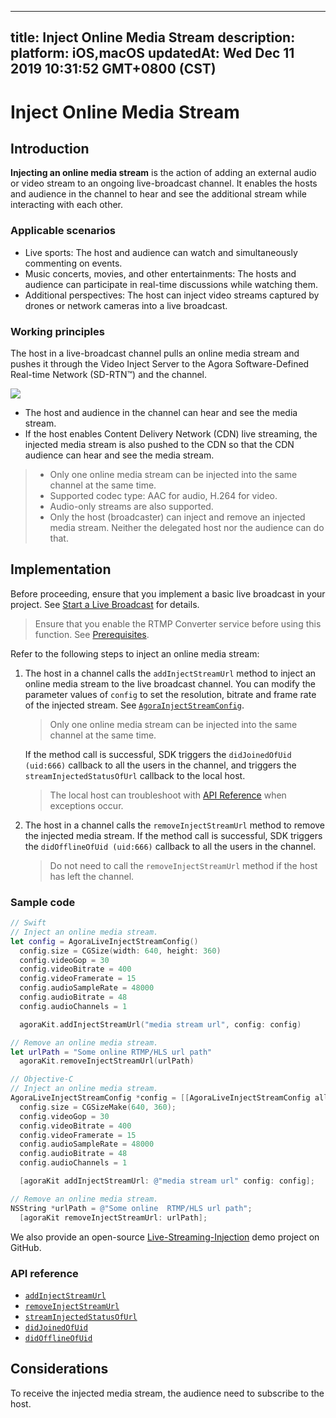
---
title: Inject Online Media Stream
description: 
platform: iOS,macOS
updatedAt: Wed Dec 11 2019 10:31:52 GMT+0800 (CST)
---
# Inject Online Media Stream
## Introduction

**Injecting an online media stream** is the action of adding an external audio or video stream to an ongoing live-broadcast channel. It enables the hosts and audience in the channel to hear and see the additional stream while interacting with each other.

### Applicable scenarios

- Live sports: The host and audience can watch and simultaneously commenting on events.
- Music concerts, movies, and other entertainments: The hosts and audience can participate in real-time discussions while watching them.
- Additional perspectives: The host can inject video streams captured by drones or network cameras into a live broadcast.

### Working principles

The host in a live-broadcast channel pulls an online media stream and pushes it through the Video Inject Server to the Agora Software-Defined Real-time Network (SD-RTN™) and the channel.

![](https://web-cdn.agora.io/docs-files/1576059890625)

- The host and audience in the channel can hear and see the media stream.
- If the host enables Content Delivery Network (CDN) live streaming, the injected media stream is also pushed to the CDN so that the CDN audience can hear and see the media stream.

>- Only one online media stream can be injected into the same channel at the same time.
>- Supported codec type: AAC for audio, H.264 for video.
>- Audio-only streams are also supported.
>- Only the host (broadcaster) can inject and remove an injected media stream. Neither the delegated host nor the audience can do that.


## Implementation

Before proceeding, ensure that you implement a basic live broadcast in your project. See [Start a Live Broadcast](../../en/Audio%20Broadcast/start_live_ios.md) for details.

> Ensure that you enable the RTMP Converter service before using this function. See [Prerequisites](../../en/Audio%20Broadcast/cdn_streaming_apple.md).

Refer to the following steps to inject an online media stream:

1. The host in a channel calls the `addInjectStreamUrl` method to inject an online media stream to the live broadcast channel. You can modify the parameter values of `config` to set the resolution, bitrate and frame rate of the injected stream. See [`AgoraInjectStreamConfig`](https://docs.agora.io/en/Audio%20Broadcast/API%20Reference/oc/Classes/AgoraLiveInjectStreamConfig.html).
	> Only one online media stream can be injected into the same channel at the same time.

	If the method call is successful, SDK triggers the `didJoinedOfUid (uid:666)` callback to all the users in the channel, and triggers the `streamInjectedStatusOfUrl` callback to the local host.
	> The local host can troubleshoot with [API Reference](#api) when exceptions occur.
	
2. The host in a channel calls the `removeInjectStreamUrl` method to remove the injected media stream.
	If the method call is successful, SDK triggers the `didOfflineOfUid (uid:666)` callback to all the users in the channel.
	> Do not need to call the `removeInjectStreamUrl` method if the host has left the channel.


### Sample code


```swift
// Swift
// Inject an online media stream.
let config = AgoraLiveInjectStreamConfig()
  config.size = CGSize(width: 640, height: 360)
  config.videoGop = 30
  config.videoBitrate = 400
  config.videoFramerate = 15
  config.audioSampleRate = 48000
  config.audioBitrate = 48
  config.audioChannels = 1

  agoraKit.addInjectStreamUrl("media stream url", config: config)

// Remove an online media stream.
let urlPath = "Some online RTMP/HLS url path"
  agoraKit.removeInjectStreamUrl(urlPath)
```

```objective-c
// Objective-C
// Inject an online media stream.
AgoraLiveInjectStreamConfig *config = [[AgoraLiveInjectStreamConfig alloc] init];
  config.size = CGSizeMake(640, 360);
  config.videoGop = 30
  config.videoBitrate = 400
  config.videoFramerate = 15
  config.audioSampleRate = 48000
  config.audioBitrate = 48
  config.audioChannels = 1

  [agoraKit addInjectStreamUrl: @"media stream url" config: config];

// Remove an online media stream.
NSString *urlPath = @"Some online  RTMP/HLS url path";
  [agoraKit removeInjectStreamUrl: urlPath];
```

We also provide an open-source [Live-Streaming-Injection](https://github.com/AgoraIO/Advanced-Interactive-Broadcasting/tree/master/Live-Streaming-Injection) demo project on GitHub.

<a name="api"></a>
### API reference

- [`addInjectStreamUrl`](https://docs.agora.io/en/Audio%20Broadcast/API%20Reference/oc/Classes/AgoraRtcEngineKit.html#//api/name/addInjectStreamUrl:config:)
- [`removeInjectStreamUrl`](https://docs.agora.io/en/Audio%20Broadcast/API%20Reference/oc/Classes/AgoraRtcEngineKit.html#//api/name/removeInjectStreamUrl:)
- [`streamInjectedStatusOfUrl`](https://docs.agora.io/en/Audio%20Broadcast/API%20Reference/oc/Protocols/AgoraRtcEngineDelegate.html#//api/name/rtcEngine:streamInjectedStatusOfUrl:uid:status:)
- [`didJoinedOfUid`](https://docs.agora.io/en/Audio%20Broadcast/API%20Reference/oc/Protocols/AgoraRtcEngineDelegate.html#//api/name/rtcEngine:didJoinedOfUid:elapsed:)
- [`didOfflineOfUid`](https://docs.agora.io/en/Audio%20Broadcast/API%20Reference/oc/Protocols/AgoraRtcEngineDelegate.html#//api/name/rtcEngine:didOfflineOfUid:reason:)

## Considerations
To receive the injected media stream, the audience need to subscribe to the host.
